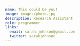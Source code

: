 ```yaml
---
name: This could be you!
image: images/photo.jpg
description: Research Assistant
role: programmer
links:
  email: sarah.johnson@gmail.com
  twitter: sarahjohnson
---
```



